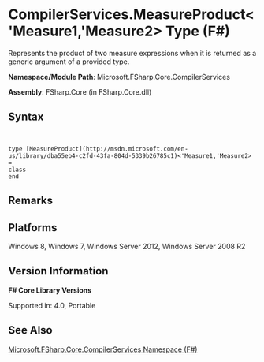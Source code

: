 # CompilerServices.MeasureProduct<'Measure1,'Measure2> Type (F#)

Represents the product of two measure expressions when it is returned as a generic argument of a provided type.

**Namespace/Module Path**: Microsoft.FSharp.Core.CompilerServices

**Assembly**: FSharp.Core (in FSharp.Core.dll)


## Syntax


```


type [MeasureProduct](http://msdn.microsoft.com/en-us/library/dba55eb4-c2fd-43fa-804d-5339b26785c1)<'Measure1,'Measure2> =
class
end

```



## Remarks

## Platforms
Windows 8, Windows 7, Windows Server 2012, Windows Server 2008 R2


## Version Information
**F# Core Library Versions**

Supported in: 4.0, Portable




## See Also
[Microsoft.FSharp.Core.CompilerServices Namespace &#40;F&#35;&#41;](Microsoft.FSharp.Core.CompilerServices+Namespace+%28FSharp%29.md)

